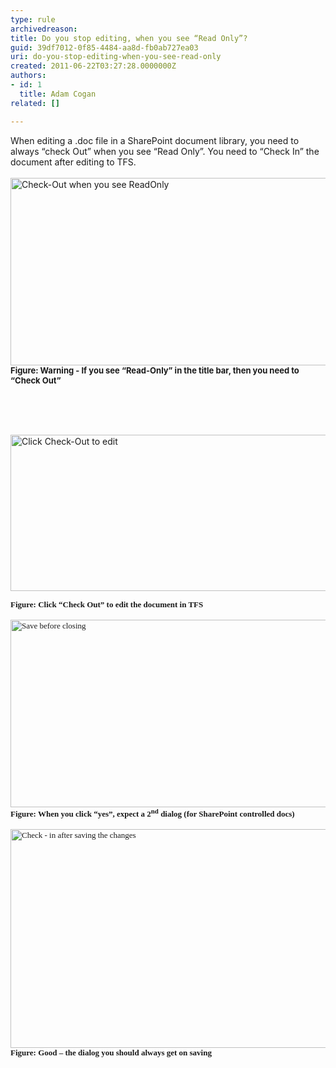```yaml
---
type: rule
archivedreason: 
title: Do you stop editing, when you see “Read Only”?
guid: 39df7012-0f85-4484-aa8d-fb0ab727ea03
uri: do-you-stop-editing-when-you-see-read-only
created: 2011-06-22T03:27:28.0000000Z
authors:
- id: 1
  title: Adam Cogan
related: []

---
```




  <p style="margin&#58;0cm 0cm 0pt;">When editing a .doc file in a SharePoint document library, you need to always “check Out” when you see “Read Only”. You need to “Check In” the document after editing to TFS. </p>
<br>
<img style="width&#58;650px;height&#58;300px;" alt="Check-Out when you see ReadOnly" src="/PublishingImages/SharepointWord.jpg" /><br>
<p style="margin&#58;0cm 0cm 0pt;" class="ms-rteFontFace-3 ms-rteFontSize-2"><strong><font size="2">Figure&#58; Warning - If you see “Read-Only” in the title bar, then you need to “Check Out”</font></strong></p>

<br><excerpt class='endintro'></excerpt><br>

  <br>
<img style="width&#58;650px;height&#58;250px;" alt="Click Check-Out to edit" src="/PublishingImages/SharepointWord1.jpg" /> <br>
<p><font face="Calibri"><font size="2"><font face="Times New Roman"><strong>Figure&#58; Click “Check Out” to edit the document in TFS</strong> </font><br>
<br>
<img style="width&#58;650px;height&#58;300px;" alt="Save before closing" src="/PublishingImages/SharepointWord2.jpg" /> <br>
</font><font face="Calibri"><font size="2"><font face="Times New Roman"><strong>Figure&#58; When you click “yes”, expect a 2<sup>nd</sup> dialog (for SharePoint controlled docs)</strong> </font><br>
<br>
<img style="width&#58;650px;height&#58;350px;" alt="Check - in after saving the changes" src="/PublishingImages/SharepointWord3.jpg" /> <br>
</font></font></font><font size="2" face="Times New Roman"><strong>Figure&#58; Good – the dialog you should always get on saving</strong> </font></p>



